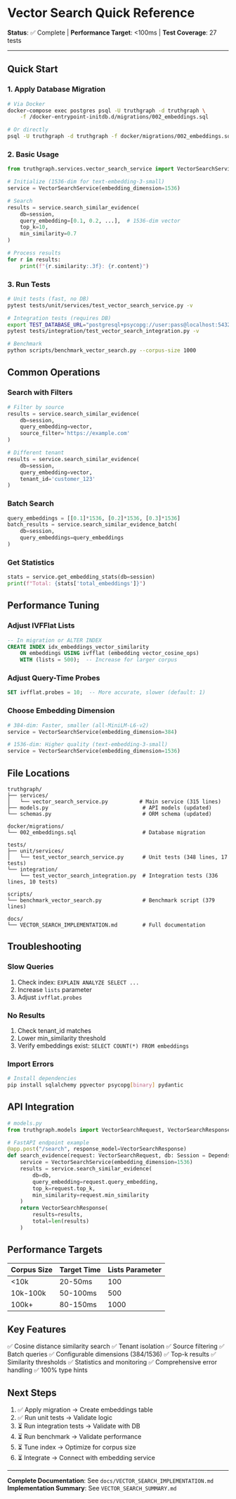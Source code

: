 # Vector Search Quick Reference

**Status**: ✅ Complete | **Performance Target**: <100ms | **Test Coverage**: 27 tests

---

## Quick Start

### 1. Apply Database Migration

```bash
# Via Docker
docker-compose exec postgres psql -U truthgraph -d truthgraph \
    -f /docker-entrypoint-initdb.d/migrations/002_embeddings.sql

# Or directly
psql -U truthgraph -d truthgraph -f docker/migrations/002_embeddings.sql
```

### 2. Basic Usage

```python
from truthgraph.services.vector_search_service import VectorSearchService

# Initialize (1536-dim for text-embedding-3-small)
service = VectorSearchService(embedding_dimension=1536)

# Search
results = service.search_similar_evidence(
    db=session,
    query_embedding=[0.1, 0.2, ...],  # 1536-dim vector
    top_k=10,
    min_similarity=0.7
)

# Process results
for r in results:
    print(f"{r.similarity:.3f}: {r.content}")
```

### 3. Run Tests

```bash
# Unit tests (fast, no DB)
pytest tests/unit/services/test_vector_search_service.py -v

# Integration tests (requires DB)
export TEST_DATABASE_URL="postgresql+psycopg://user:pass@localhost:5432/test"
pytest tests/integration/test_vector_search_integration.py -v

# Benchmark
python scripts/benchmark_vector_search.py --corpus-size 1000
```

## Common Operations

### Search with Filters

```python
# Filter by source
results = service.search_similar_evidence(
    db=session,
    query_embedding=vector,
    source_filter='https://example.com'
)

# Different tenant
results = service.search_similar_evidence(
    db=session,
    query_embedding=vector,
    tenant_id='customer_123'
)
```

### Batch Search

```python
query_embeddings = [[0.1]*1536, [0.2]*1536, [0.3]*1536]
batch_results = service.search_similar_evidence_batch(
    db=session,
    query_embeddings=query_embeddings
)
```

### Get Statistics

```python
stats = service.get_embedding_stats(db=session)
print(f"Total: {stats['total_embeddings']}")
```

## Performance Tuning

### Adjust IVFFlat Lists

```sql
-- In migration or ALTER INDEX
CREATE INDEX idx_embeddings_vector_similarity
    ON embeddings USING ivfflat (embedding vector_cosine_ops)
    WITH (lists = 500);  -- Increase for larger corpus
```

### Adjust Query-Time Probes

```sql
SET ivfflat.probes = 10;  -- More accurate, slower (default: 1)
```

### Choose Embedding Dimension

```python
# 384-dim: Faster, smaller (all-MiniLM-L6-v2)
service = VectorSearchService(embedding_dimension=384)

# 1536-dim: Higher quality (text-embedding-3-small)
service = VectorSearchService(embedding_dimension=1536)
```

## File Locations

```
truthgraph/
├── services/
│   └── vector_search_service.py          # Main service (315 lines)
├── models.py                              # API models (updated)
└── schemas.py                             # ORM schema (updated)

docker/migrations/
└── 002_embeddings.sql                     # Database migration

tests/
├── unit/services/
│   └── test_vector_search_service.py      # Unit tests (348 lines, 17 tests)
└── integration/
    └── test_vector_search_integration.py  # Integration tests (336 lines, 10 tests)

scripts/
└── benchmark_vector_search.py             # Benchmark script (379 lines)

docs/
└── VECTOR_SEARCH_IMPLEMENTATION.md        # Full documentation
```

## Troubleshooting

### Slow Queries
1. Check index: `EXPLAIN ANALYZE SELECT ...`
2. Increase `lists` parameter
3. Adjust `ivfflat.probes`

### No Results
1. Check tenant_id matches
2. Lower min_similarity threshold
3. Verify embeddings exist: `SELECT COUNT(*) FROM embeddings`

### Import Errors
```bash
# Install dependencies
pip install sqlalchemy pgvector psycopg[binary] pydantic
```

## API Integration

```python
# models.py
from truthgraph.models import VectorSearchRequest, VectorSearchResponse

# FastAPI endpoint example
@app.post("/search", response_model=VectorSearchResponse)
def search_evidence(request: VectorSearchRequest, db: Session = Depends(get_db)):
    service = VectorSearchService(embedding_dimension=1536)
    results = service.search_similar_evidence(
        db=db,
        query_embedding=request.query_embedding,
        top_k=request.top_k,
        min_similarity=request.min_similarity
    )
    return VectorSearchResponse(
        results=results,
        total=len(results)
    )
```

## Performance Targets

| Corpus Size | Target Time | Lists Parameter |
|-------------|-------------|-----------------|
| <10k        | 20-50ms     | 100             |
| 10k-100k    | 50-100ms    | 500             |
| 100k+       | 80-150ms    | 1000            |

## Key Features

✅ Cosine distance similarity search
✅ Tenant isolation
✅ Source filtering
✅ Batch queries
✅ Configurable dimensions (384/1536)
✅ Top-k results
✅ Similarity thresholds
✅ Statistics and monitoring
✅ Comprehensive error handling
✅ 100% type hints

## Next Steps

1. ✅ Apply migration → Create embeddings table
2. ✅ Run unit tests → Validate logic
3. ⏳ Run integration tests → Validate with DB
4. ⏳ Run benchmark → Validate performance
5. ⏳ Tune index → Optimize for corpus size
6. ⏳ Integrate → Connect with embedding service

---

**Complete Documentation**: See `docs/VECTOR_SEARCH_IMPLEMENTATION.md`
**Implementation Summary**: See `VECTOR_SEARCH_SUMMARY.md`
